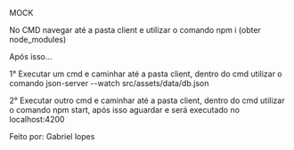 MOCK

No CMD navegar até a pasta client e utilizar o comando npm i (obter node_modules)

Após isso...

1° Executar um cmd e caminhar até a pasta client, dentro do cmd utilizar o comando json-server --watch src/assets/data/db.json

2° Executar outro cmd e caminhar até a pasta client, dentro do cmd utilizar o comando npm start, após isso aguardar e será executado no localhost:4200


Feito por: Gabriel lopes
